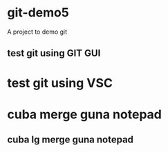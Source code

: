 # git-demo5
A project to demo git

## test git using GIT GUI

# test git using VSC
# cuba merge guna notepad
## cuba lg merge guna notepad
